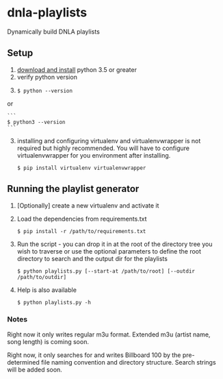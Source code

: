 # dnla-playlists
Dynamically build DNLA playlists

## Setup
1. [download and install](https://www.python.org/downloads/) python 3.5 or greater
2. verify python version
3. 
    ```
    $ python --version
    ```
or

    ```
    $ python3 --version
    ```
3. installing and configuring virtualenv and virtualenvwrapper is not required but highly recommended. You will have to configure virtualenvwrapper for you environment after installing.

    ```
    $ pip install virtualenv virtualenvwrapper
    ```

## Running the playlist generator
1. [Optionally] create a new virtualenv and activate it
2. Load the dependencies from requirements.txt

    ```
    $ pip install -r /path/to/requirements.txt
    ```
3. Run the script - you can drop it in at the root of the directory tree you wish to traverse or use the optional parameters to define the root directory to search and the output dir for the playlists

    ```
    $ python playlists.py [--start-at /path/to/root] [--outdir /path/to/outdir]
    ```
4. Help is also available

    ```
    $ python playlists.py -h
    ```

### Notes
Right now it only writes regular m3u format. Extended m3u (artist name, song length) is coming soon.

Right now, it only searches for and writes Billboard 100 by the pre-determined file naming convention and directory structure. Search strings will be added soon.
